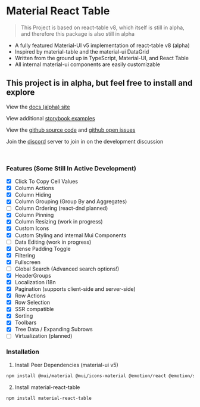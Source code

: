 # Material React Table

> This Project is based on react-table v8, which itself is still in alpha, and therefore this package is also still in alpha

- A fully featured Material-UI v5 implementation of react-table v8 (alpha)
- Inspired by material-table and the material-ui DataGrid
- Written from the ground up in TypeScript, Material-UI, and React Table
- All internal material-ui components are easily customizable

## This project is in alpha, but feel free to install and explore

View the [docs (alpha) site](https://www.material-react-table.com/)

View additional [storybook examples](https://www.material-react-table.dev/)

View the [github source code](https://github.com/KevinVandy/material-react-table) and [github open issues](https://github.com/KevinVandy/material-react-table/issues)

Join the [discord](https://discord.gg/5wqyRx6fnm) server to join in on the development discussion

<br />

### Features (Some Still In Active Development)

- [x] Click To Copy Cell Values
- [x] Column Actions
- [x] Column Hiding
- [x] Column Grouping (Group By and Aggregates)
- [ ] Column Ordering (react-dnd planned)
- [x] Column Pinning
- [x] Column Resizing (work in progress)
- [x] Custom Icons
- [x] Custom Styling and internal Mui Components
- [ ] Data Editing (work in progress)
- [x] Dense Padding Toggle
- [x] Filtering
- [x] Fullscreen
- [ ] Global Search (Advanced search options!)
- [x] HeaderGroups
- [x] Localization i18n
- [x] Pagination (supports client-side and server-side)
- [x] Row Actions
- [x] Row Selection
- [x] SSR compatible
- [x] Sorting
- [x] Toolbars
- [x] Tree Data / Expanding Subrows
- [ ] Virtualization (planned)

### Installation

1. Install Peer Dependencies (material-ui v5)

```bash
npm install @mui/material @mui/icons-material @emotion/react @emotion/styled
```

2. Install material-react-table

```bash
npm install material-react-table
```


